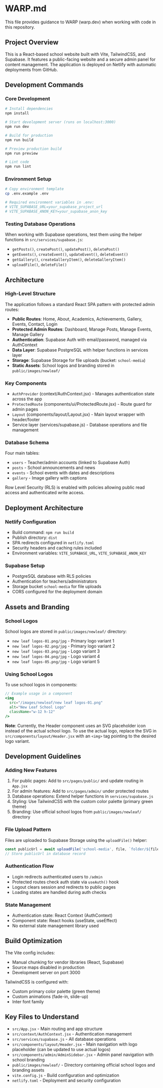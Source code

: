 # WARP.md

This file provides guidance to WARP (warp.dev) when working with code in this repository.

## Project Overview

This is a React-based school website built with Vite, TailwindCSS, and Supabase. It features a public-facing website and a secure admin panel for content management. The application is deployed on Netlify with automatic deployments from GitHub.

## Development Commands

### Core Development
```bash
# Install dependencies
npm install

# Start development server (runs on localhost:3000)
npm run dev

# Build for production
npm run build

# Preview production build
npm run preview

# Lint code
npm run lint
```

### Environment Setup
```bash
# Copy environment template
cp .env.example .env

# Required environment variables in .env:
# VITE_SUPABASE_URL=your_supabase_project_url
# VITE_SUPABASE_ANON_KEY=your_supabase_anon_key
```

### Testing Database Operations
When working with Supabase operations, test them using the helper functions in `src/services/supabase.js`:
- `getPosts()`, `createPost()`, `updatePost()`, `deletePost()`
- `getEvents()`, `createEvent()`, `updateEvent()`, `deleteEvent()`
- `getGallery()`, `createGalleryItem()`, `deleteGalleryItem()`
- `uploadFile()`, `deleteFile()`

## Architecture

### High-Level Structure
The application follows a standard React SPA pattern with protected admin routes:

- **Public Routes**: Home, About, Academics, Achievements, Gallery, Events, Contact, Login
- **Protected Admin Routes**: Dashboard, Manage Posts, Manage Events, Manage Gallery
- **Authentication**: Supabase Auth with email/password, managed via AuthContext
- **Data Layer**: Supabase PostgreSQL with helper functions in services layer
- **Storage**: Supabase Storage for file uploads (bucket: `school-media`)
- **Static Assets**: School logos and branding stored in `public/images/newleaf/`

### Key Components
- `AuthProvider` (context/AuthContext.jsx) - Manages authentication state across the app
- `ProtectedRoute` (components/ui/ProtectedRoute.jsx) - Route guard for admin pages
- `Layout` (components/layout/Layout.jsx) - Main layout wrapper with header/footer
- Service layer (services/supabase.js) - Database operations and file management

### Database Schema
Four main tables:
- `users` - Teacher/admin accounts (linked to Supabase Auth)
- `posts` - School announcements and news
- `events` - School events with dates and descriptions  
- `gallery` - Image gallery with captions

Row Level Security (RLS) is enabled with policies allowing public read access and authenticated write access.

## Deployment Architecture

### Netlify Configuration
- Build command: `npm run build`
- Publish directory: `dist`
- SPA redirects configured in `netlify.toml`
- Security headers and caching rules included
- Environment variables: `VITE_SUPABASE_URL`, `VITE_SUPABASE_ANON_KEY`

### Supabase Setup
- PostgreSQL database with RLS policies
- Authentication for teachers/administrators
- Storage bucket `school-media` for file uploads
- CORS configured for the deployment domain

## Assets and Branding

### School Logos
School logos are stored in `public/images/newleaf/` directory:
- `new leaf logos-01.png/jpg` - Primary logo variant 1
- `new leaf logos-02.png/jpg` - Primary logo variant 2  
- `new leaf logos-03.png/jpg` - Logo variant 3
- `new leaf logos-04.png/jpg` - Logo variant 4
- `new leaf logos-05.png/jpg` - Logo variant 5

### Using School Logos
To use school logos in components:
```jsx
// Example usage in a component
<img 
  src="/images/newleaf/new leaf logos-01.png" 
  alt="New Leaf School Logo" 
  className="w-12 h-12" 
/>
```

**Note**: Currently, the Header component uses an SVG placeholder icon instead of the actual school logo. To use the actual logo, replace the SVG in `src/components/layout/Header.jsx` with an `<img>` tag pointing to the desired logo variant.

## Development Guidelines

### Adding New Features
1. For public pages: Add to `src/pages/public/` and update routing in `App.jsx`
2. For admin features: Add to `src/pages/admin/` under protected routes
3. Database operations: Extend helper functions in `services/supabase.js`
4. Styling: Use TailwindCSS with the custom color palette (primary green theme)
5. Branding: Use official school logos from `public/images/newleaf/` directory

### File Upload Pattern
Files are uploaded to Supabase Storage using the `uploadFile()` helper:
```javascript
const publicUrl = await uploadFile('school-media', file, `folder/${filename}`);
// Store publicUrl in database record
```

### Authentication Flow
- Login redirects authenticated users to `/admin`
- Protected routes check auth state via `useAuth()` hook
- Logout clears session and redirects to public pages
- Loading states are handled during auth checks

### State Management
- Authentication state: React Context (AuthContext)
- Component state: React hooks (useState, useEffect)
- No external state management library used

## Build Optimization

The Vite config includes:
- Manual chunking for vendor libraries (React, Supabase)
- Source maps disabled in production
- Development server on port 3000

TailwindCSS is configured with:
- Custom primary color palette (green theme)
- Custom animations (fade-in, slide-up)
- Inter font family

## Key Files to Understand
- `src/App.jsx` - Main routing and app structure
- `src/context/AuthContext.jsx` - Authentication management
- `src/services/supabase.js` - All database operations
- `src/components/layout/Header.jsx` - Main navigation with logo placeholder (can be updated to use actual logos)
- `src/components/admin/AdminSidebar.jsx` - Admin panel navigation with school branding
- `public/images/newleaf/` - Directory containing official school logos and branding assets
- `vite.config.js` - Build configuration and optimization
- `netlify.toml` - Deployment and security configuration
